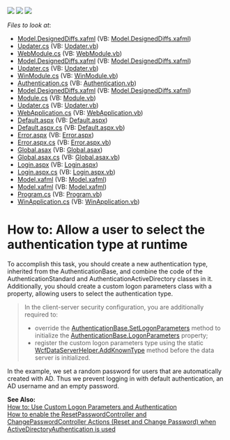 <!-- default badges list -->
![](https://img.shields.io/endpoint?url=https://codecentral.devexpress.com/api/v1/VersionRange/128587770/17.2.3%2B)
[![](https://img.shields.io/badge/Open_in_DevExpress_Support_Center-FF7200?style=flat-square&logo=DevExpress&logoColor=white)](https://supportcenter.devexpress.com/ticket/details/E2371)
[![](https://img.shields.io/badge/📖_How_to_use_DevExpress_Examples-e9f6fc?style=flat-square)](https://docs.devexpress.com/GeneralInformation/403183)
<!-- default badges end -->
<!-- default file list -->
*Files to look at*:

* [Model.DesignedDiffs.xafml](./CS/Solution73.Module.Web/Model.DesignedDiffs.xafml) (VB: [Model.DesignedDiffs.xafml](./VB/Solution73.Module.Web/Model.DesignedDiffs.xafml))
* [Updater.cs](./CS/Solution73.Module.Web/Updater.cs) (VB: [Updater.vb](./VB/Solution73.Module.Web/Updater.vb))
* [WebModule.cs](./CS/Solution73.Module.Web/WebModule.cs) (VB: [WebModule.vb](./VB/Solution73.Module.Web/WebModule.vb))
* [Model.DesignedDiffs.xafml](./CS/Solution73.Module.Win/Model.DesignedDiffs.xafml) (VB: [Model.DesignedDiffs.xafml](./VB/Solution73.Module.Win/Model.DesignedDiffs.xafml))
* [Updater.cs](./CS/Solution73.Module.Win/Updater.cs) (VB: [Updater.vb](./VB/Solution73.Module.Win/Updater.vb))
* [WinModule.cs](./CS/Solution73.Module.Win/WinModule.cs) (VB: [WinModule.vb](./VB/Solution73.Module.Win/WinModule.vb))
* [Authentication.cs](./CS/Solution73.Module/Authentication.cs) (VB: [Authentication.vb](./VB/Solution73.Module/Authentication.vb))
* [Model.DesignedDiffs.xafml](./CS/Solution73.Module/Model.DesignedDiffs.xafml) (VB: [Model.DesignedDiffs.xafml](./VB/Solution73.Module/Model.DesignedDiffs.xafml))
* [Module.cs](./CS/Solution73.Module/Module.cs) (VB: [Module.vb](./VB/Solution73.Module/Module.vb))
* [Updater.cs](./CS/Solution73.Module/Updater.cs) (VB: [Updater.vb](./VB/Solution73.Module/Updater.vb))
* [WebApplication.cs](./CS/Solution73.Web/ApplicationCode/WebApplication.cs) (VB: [WebApplication.vb](./VB/Solution73.Web/ApplicationCode/WebApplication.vb))
* [Default.aspx](./CS/Solution73.Web/Default.aspx) (VB: [Default.aspx](./VB/Solution73.Web/Default.aspx))
* [Default.aspx.cs](./CS/Solution73.Web/Default.aspx.cs) (VB: [Default.aspx.vb](./VB/Solution73.Web/Default.aspx.vb))
* [Error.aspx](./CS/Solution73.Web/Error.aspx) (VB: [Error.aspx](./VB/Solution73.Web/Error.aspx))
* [Error.aspx.cs](./CS/Solution73.Web/Error.aspx.cs) (VB: [Error.aspx.vb](./VB/Solution73.Web/Error.aspx.vb))
* [Global.asax](./CS/Solution73.Web/Global.asax) (VB: [Global.asax](./VB/Solution73.Web/Global.asax))
* [Global.asax.cs](./CS/Solution73.Web/Global.asax.cs) (VB: [Global.asax.vb](./VB/Solution73.Web/Global.asax.vb))
* [Login.aspx](./CS/Solution73.Web/Login.aspx) (VB: [Login.aspx](./VB/Solution73.Web/Login.aspx))
* [Login.aspx.cs](./CS/Solution73.Web/Login.aspx.cs) (VB: [Login.aspx.vb](./VB/Solution73.Web/Login.aspx.vb))
* [Model.xafml](./CS/Solution73.Web/Model.xafml) (VB: [Model.xafml](./VB/Solution73.Web/Model.xafml))
* [Model.xafml](./CS/Solution73.Win/Model.xafml) (VB: [Model.xafml](./VB/Solution73.Win/Model.xafml))
* [Program.cs](./CS/Solution73.Win/Program.cs) (VB: [Program.vb](./VB/Solution73.Win/Program.vb))
* [WinApplication.cs](./CS/Solution73.Win/WinApplication.cs) (VB: [WinApplication.vb](./VB/Solution73.Win/WinApplication.vb))
<!-- default file list end -->
# How to: Allow a user to select the authentication type at runtime


To accomplish this task, you should create a new authentication type, inherited from the AuthenticationBase, and combine the code of the AuthenticationStandard and AuthenticationActiveDirectory classes in it. Additionally, you should create a custom logon parameters class with a property, allowing users to select the authentication type.

>In the client-server security configuration, you are additionally required to:  
>- override the [AuthenticationBase.SetLogonParameters](https://documentation.devexpress.com/eXpressAppFramework/DevExpress.ExpressApp.Security.AuthenticationBase.SetLogonParameters.method) method to initialize the [AuthenticationBase.LogonParameters](https://documentation.devexpress.com/eXpressAppFramework/DevExpress.ExpressApp.Security.AuthenticationBase.LogonParameters.property) property;
>- register the custom logon parameters type using the static [WcfDataServerHelper.AddKnownType](https://documentation.devexpress.com/eXpressAppFramework/DevExpress.ExpressApp.Security.ClientServer.Wcf.WcfDataServerHelper.AddKnownType.method) method before the data server is initialized.

In the example, we set a random password for users that are automatically created with AD. Thus we prevent logging in with default authentication, an AD username and an empty password. 

<strong>See Also:</strong>  
[How to: Use Custom Logon Parameters and Authentication](https://documentation.devexpress.com/eXpressAppFramework/112982/Task-Based-Help/Security/How-to-Use-Custom-Logon-Parameters-and-Authentication)  
[How to enable the ResetPasswordController and ChangePasswordController Actions (Reset and Change Password) when ActiveDirectoryAuthentication is used](https://www.devexpress.com/Support/Center/p/Q478325)


